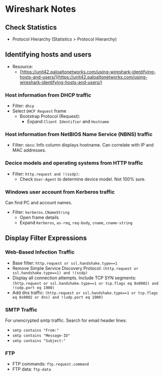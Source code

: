 # Wireshark Notes

## Check Statistics
* Protocol Hierarchy (Statistics > Protocol Hierarchy)

## Identifying hosts and users

* Resource:
    * [https://unit42.paloaltonetworks.com/using-wireshark-identifying-hosts-and-users/](https://unit42.paloaltonetworks.com/using-wireshark-identifying-hosts-and-users/)

### Host information from DHCP traffic

* Filter: `dhcp`
* Select `DHCP Request` frame
    * Bootstrap Protocol (Request):
        * Expand `Client Identifier` and `Hostname`

### Host information from NetBIOS Name Service (NBNS) traffic

* Filter: `nbns`: Info column displays hostname. Can correlate with IP and MAC addresses.

### Decice models and operating systems from HTTP traffic

* Filter: `http.request and !(ssdp)`:
    * Check `User-Agent` to determine device model. Not 100% sure.

### Windows user account from Kerberos traffic

Can find PC and account names.
* Filter: `kerberos.CNameString`
    * Open frame details
    * Expand `Kerberos`, `as-req`, `req-body`, `cname`, `cname-string`


## Display Filter Expressions

### Web-Based Infection Traffic

* Base filter: `http.request or ssl.handshake.type==1`
* Remove Simple Service Discovery Protocol: `(http.request or ssl.handshake.type==1) and !(ssdp)`
* Display all connection attempts. Include TCP SYN segments: `(http.request or ssl.handshake.type==1 or tcp.flags eq 0x0002) and !(udp.port eq 1900)`
* Add dns traffic: `(http.request or ssl.handshake.type==1 or tcp.flags eq 0x0002 or dns) and !(udp.port eq 1900)`

### SMTP Traffic

For unencrypted smtp traffic. Search for email header lines:
* `smtp contains "From:"`
* `smtp contains "Message-ID"`
* `smtp contains "Subject:"`

### FTP
* FTP commands: `ftp.request.command`
* FTP data: `ftp-data`

